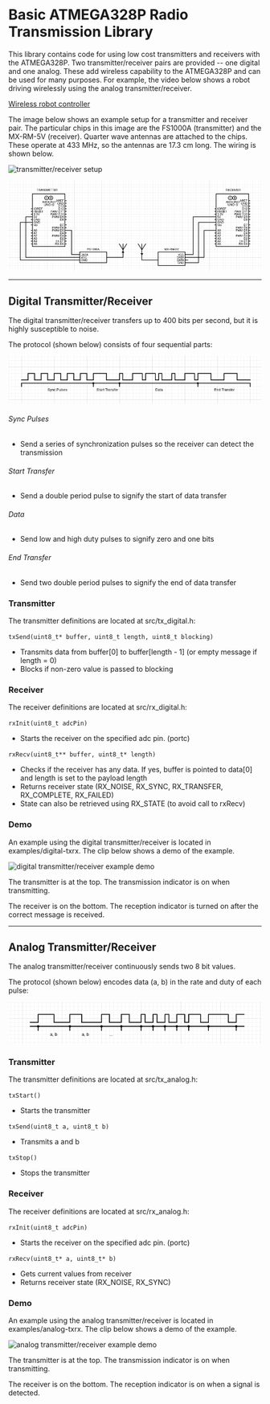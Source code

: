 # Basic ATMEGA328P Radio Transmission Library

This library contains code for using low cost transmitters and receivers with the ATMEGA328P. Two transmitter/receiver pairs are provided -- one digital and one analog. These add wireless capability to the ATMEGA328P and can be used for many purposes. For example, the video below shows a robot driving wirelessly using the analog transmitter/receiver.

[Wireless robot controller](https://youtu.be/JEVDt-vkEO8)

The image below shows an example setup for a transmitter and receiver pair. The particular chips in this image are the FS1000A (transmitter) and the MX-RM-5V (receiver). Quarter wave antennas are attached to the chips. These operate at 433 MHz, so the antennas are 17.3 cm long. The wiring is shown below.

![transmitter/receiver setup](img/setup.jpg)

![wiring diagram](img/wiring-diagram.png)

---

## Digital Transmitter/Receiver

The digital transmitter/receiver transfers up to 400 bits per second, but it is highly susceptible to noise.

The protocol (shown below) consists of four sequential parts:

![digital protocol](img/digital-protocol.png)

###### Sync Pulses
  - Send a series of synchronization pulses so the receiver can detect the transmission
###### Start Transfer
  - Send a double period pulse to signify the start of data transfer
###### Data
  - Send low and high duty pulses to signify zero and one bits
###### End Transfer
  - Send two double period pulses to signify the end of data transfer

### Transmitter

The transmitter definitions are located at src/tx_digital.h:

`txSend(uint8_t* buffer, uint8_t length, uint8_t blocking)`

- Transmits data from buffer[0] to buffer[length - 1] (or empty message if length = 0)
- Blocks if non-zero value is passed to blocking

### Receiver

The receiver definitions are located at src/rx_digital.h:

`rxInit(uint8_t adcPin)`

- Starts the receiver on the specified adc pin. (portc)

`rxRecv(uint8_t** buffer, uint8_t* length)`

- Checks if the receiver has any data. If yes, buffer is pointed to data[0] and length is set to the payload length
- Returns receiver state (RX_NOISE, RX_SYNC, RX_TRANSFER, RX_COMPLETE, RX_FAILED)
- State can also be retrieved using RX_STATE (to avoid call to rxRecv)

### Demo

An example using the digital transmitter/receiver is located in examples/digital-txrx. The clip below shows a demo of the example.

![digital transmitter/receiver example demo](img/digital_txrx.gif)

The transmitter is at the top. The transmission indicator is on when transmitting.

The receiver is on the bottom. The reception indicator is turned on after the correct message is received.

---

## Analog Transmitter/Receiver

The analog transmitter/receiver continuously sends two 8 bit values.

The protocol (shown below) encodes data (a, b) in the rate and duty of each pulse:

![analog protocol](img/analog-protocol.png)

### Transmitter

The transmitter definitions are located at src/tx_analog.h:

`txStart()`

- Starts the transmitter

`txSend(uint8_t a, uint8_t b)`

- Transmits a and b

`txStop()`

- Stops the transmitter

### Receiver

The receiver definitions are located at src/rx_analog.h:

`rxInit(uint8_t adcPin)`

- Starts the receiver on the specified adc pin. (portc)

`rxRecv(uint8_t* a, uint8_t* b)`

- Gets current values from receiver
- Returns receiver state (RX_NOISE, RX_SYNC)

### Demo

An example using the analog transmitter/receiver is located in examples/analog-txrx. The clip below shows a demo of the example.

![analog transmitter/receiver example demo](img/analog_txrx.gif)

The transmitter is at the top. The transmission indicator is on when transmitting.

The receiver is on the bottom. The reception indicator is on when a signal is detected.
